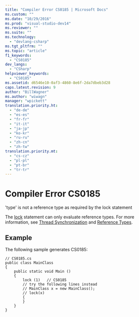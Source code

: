 ```yaml
---
title: "Compiler Error CS0185 | Microsoft Docs"
ms.custom: ""
ms.date: "10/29/2016"
ms.prod: "visual-studio-dev14"
ms.reviewer: ""
ms.suite: ""
ms.technology: 
  - "devlang-csharp"
ms.tgt_pltfrm: ""
ms.topic: "article"
f1_keywords: 
  - "CS0185"
dev_langs: 
  - "CSharp"
helpviewer_keywords: 
  - "CS0185"
ms.assetid: d6546e10-0af3-4860-8e6f-2da7dbeb3d28
caps.latest.revision: 9
author: "BillWagner"
ms.author: "wiwagn"
manager: "wpickett"
translation.priority.ht: 
  - "de-de"
  - "es-es"
  - "fr-fr"
  - "it-it"
  - "ja-jp"
  - "ko-kr"
  - "ru-ru"
  - "zh-cn"
  - "zh-tw"
translation.priority.mt: 
  - "cs-cz"
  - "pl-pl"
  - "pt-br"
  - "tr-tr"
---
```

# Compiler Error CS0185
'type' is not a reference type as required by the lock statement  
  
 The [lock](../../csharp/language-reference/keywords/lock-statement.md) statement can only evaluate reference types. For more information, see [Thread Synchronization](../Topic/Thread%20Synchronization%20\(C%23%20and%20Visual%20Basic\).md) and [Reference Types](../../csharp/language-reference/keywords/reference-types.md).  
  
## Example  
 The following sample generates CS0185:  
  
```  
// CS0185.cs  
public class MainClass  
{  
    public static void Main ()  
    {  
        lock (1)   // CS0185  
        // try the following lines instead  
        // MainClass x = new MainClass();  
        // lock(x)  
        {  
        }  
    }  
}  
```